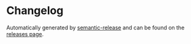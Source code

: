 # Changelog

Automatically generated by [semantic-release](https://github.com/semantic-release/semantic-release) 
and can be found on the [releases page](https://github.com/vime-js/vime/releases).